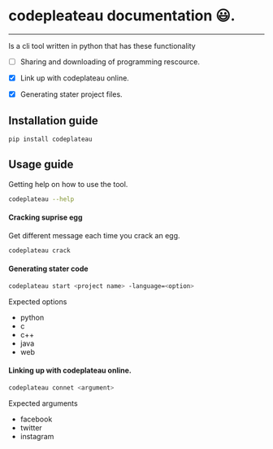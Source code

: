 # codepleateau documentation 😃.
______________________________________________________________
Is a cli tool written in python that has these functionality


- [ ] Sharing and downloading of programming rescource.
- [x] Link up with codeplateau online.
- [x] Generating stater project files.


## Installation guide




```bash
pip install codeplateau
```

## Usage guide

Getting help on how to use the tool.

```bash
codeplateau --help
```

#### Cracking suprise egg
Get different message each time you crack an egg.

```bash
codeplateau crack
```
#### Generating stater code 
```bash
codeplateau start <project name> -language=<option>
```
Expected options
* python
* c
* c++
* java
* web
#### Linking up with codeplateau online.
```bash
codeplateau connet <argument>
```
Expected arguments
* facebook
* twitter
* instagram